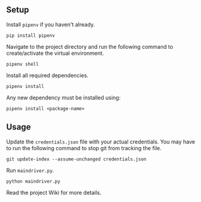 ## Setup
Install `pipenv` if you haven't already.
```
pip install pipenv
```

Navigate to the project directory and run the following command to create/activate the virtual environment. 
```
pipenv shell
```

Install all required dependencies.
```
pipenv install
```

Any new dependency must be installed using:
```
pipenv install <package-name>
```

## Usage
Update the `credentials.json` file with your actual credentials. You may have to run the following command to stop git from tracking the file.

```
git update-index --assume-unchanged credentials.json
```

Run `maindriver.py`.
```
python maindriver.py
```

Read the project Wiki for more details.
